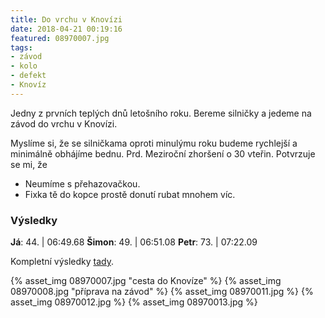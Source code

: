 ```yaml
---
title: Do vrchu v Knovízi
date: 2018-04-21 00:19:16
featured: 08970007.jpg
tags:
- závod
- kolo
- defekt
- Knovíz
---
```

Jedny z prvních teplých dnů letošního roku. Bereme silničky a jedeme na závod do vrchu v Knovízi.
<!-- more -->

Myslíme si, že se silničkama oproti minulýmu roku budeme rychlejší a minimálně obhájíme bednu. Prd. Meziroční zhoršení o 30 vteřin. Potvrzuje se mi, že
- Neumíme s přehazovačkou.
- Fixka tě do kopce prostě donutí rubat mnohem víc.

### Výsledky ###
**Já**: 44. | 06:49.68
**Šimon**: 49. | 06:51.08
**Petr**: 73. | 07:22.09

Kompletní výsledky [tady](http://www.uac.cz/zavody-a-vysledky/2018/silnice/zavod-328/vysledky/).

{% asset_img 08970007.jpg "cesta do Knovíze" %}
{% asset_img 08970008.jpg "příprava na závod" %}
{% asset_img 08970011.jpg %}
{% asset_img 08970012.jpg %}
{% asset_img 08970013.jpg %}
